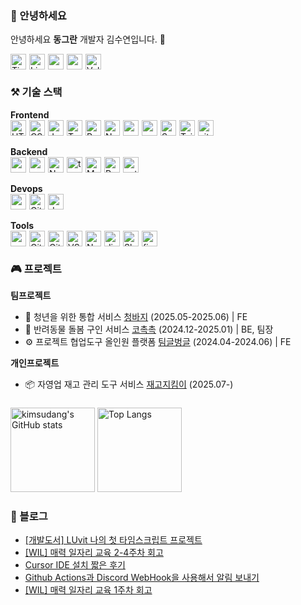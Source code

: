 ### 🦦 안녕하세요

안녕하세요 **동그란** 개발자 김수연입니다. 🍑 <br>

<div style="display: flex; gap: 5px; flex-wrap: wrap">
  <a href="https://let-d0-study.tistory.com">
    <img src="http://img.shields.io/badge/Tistory-%23FF5722?style=for-the-badge&logo=Tistory&logoColor=ffffff" alt="Tistory Badge" height="25px" />
  </a>
  <a href="https://www.linkedin.com/in/%EC%88%98%EC%97%B0-%EA%B9%80-12o21/">
    <img src="https://img.shields.io/badge/linkedin-%230A66C2.svg?&style=for-the-badge&logo=linkedin&logoColor=white" alt="LinkedIn Badge" height="25px" />
  </a>
  <a href="#">
    <img src="https://img.shields.io/badge/resume-%23d197e8?&style=for-the-badge" alt="resume Badge" height="25px" />
  </a>
  <a href="mailto:kbsksy1221@naver.com">
    <img src="https://img.shields.io/badge/email-%23f2b3e5?style=for-the-badge" alt="mail Badge" height="25px" />
  </a>
  <a href="https://velog.io/@ksy1221">
    <img src="https://img.shields.io/badge/Velog-%2320C997?style=for-the-badge&logo=Velog&logoColor=ffffff" alt="Velog Badge" height="25px" />
  </a>
</div>

### ⚒️ 기술 스택

<div>
  <div><b>Frontend</b></div>
  <div style="display: flex; gap: 5px; flex-wrap: wrap">
    <img src="https://img.shields.io/badge/html5-%23E34F26.svg?&style=for-the-badge&logo=html5&logoColor=white" alt="HTML Badge" height="25px" />
    <img src="https://img.shields.io/badge/css-%23663399.svg?&style=for-the-badge&logo=css&logoColor=white" alt="CSS Badge" height="25px" />
    <img src="https://img.shields.io/badge/javascript-%23F7DF1E.svg?&style=for-the-badge&logo=javascript&logoColor=black" alt="JavaScript Badge" height="25px" />
    <img src="https://img.shields.io/badge/typescript-%233178C6.svg?&style=for-the-badge&logo=typescript&logoColor=white" alt="TypeScript Badge" height="25px" />
    <img src="https://img.shields.io/badge/react-%2361DAFB.svg?&style=for-the-badge&logo=react&logoColor=black" alt="React Badge" height="25px" />
    <img src="https://img.shields.io/badge/next.js-%23000000.svg?&style=for-the-badge&logo=next.js&logoColor=white" alt="Next.js Badge" height="25px" />
    <img src="https://img.shields.io/badge/zustand-%23552277.svg?&style=for-the-badge&logo=zustand&logoColor=black" alt="zustand Badge" height="25px" />
    <img src="https://img.shields.io/badge/reactquery-%23FF4154.svg?&style=for-the-badge&logo=reactquery&logoColor=white" alt="reactquery Badge" height="25px" />
    <img src="https://img.shields.io/badge/sass-%23CC6699.svg?&style=for-the-badge&logo=sass&logoColor=white" alt="Sass Badge" height="25px" />
    <img src="https://img.shields.io/badge/tailwind-%2306B6D4.svg?&style=for-the-badge&logo=tailwindcss&logoColor=white" alt="TailwindCSS Badge" height="25px" />
    <img src="https://img.shields.io/badge/vite-%23646CFF.svg?&style=for-the-badge&logo=vite&logoColor=white" alt="vite Badge" height="25px" />
  </div>
</div>
<br>
<div>
  <div><b>Backend</b></div>
  <div style="display: flex; gap: 5px; flex-wrap: wrap">
    <img src="https://img.shields.io/badge/nodejs-%235FA04E.svg?&style=for-the-badge&logo=node.js&logoColor=white" alt="nodejs Badge" height="25px" />
    <img src="https://img.shields.io/badge/express-%23000000.svg?&style=for-the-badge&logo=express&logoColor=white" alt="express Badge" height="25px" />
    <img src="https://img.shields.io/badge/nestjs-%23E0234E.svg?&style=for-the-badge&logo=nestjs&logoColor=white" alt="NestJS Badge" height="25px" />
    <img src="https://img.shields.io/badge/typeorm-%23FE0803.svg?&style=for-the-badge&logo=typeorm&logoColor=white" alt="typeorm Badge" height="25px" />
    <img src="https://img.shields.io/badge/mysql-%234479A1.svg?&style=for-the-badge&logo=mysql&logoColor=white" alt="MySQL Badge" height="25px" />
    <img src="https://img.shields.io/badge/redis-%23DC382D.svg?&style=for-the-badge&logo=redis&logoColor=white" alt="Redis Badge" height="25px" />
    <img src="https://img.shields.io/badge/python-%233776AB.svg?&style=for-the-badge&logo=python&logoColor=white" alt="python Badge" height="25px" />
  </div>
</div>
<br>
<div>
  <div><b>Devops</b></div>
  <div style="display: flex; gap: 5px; flex-wrap: wrap">
    <img src="https://img.shields.io/badge/vercel-%23000000?style=for-the-badge&logo=vercel&logoColor=white" alt="vercel Badge" height="25px" />
    <img src="https://img.shields.io/badge/githubactions-%232088FF?style=for-the-badge&logo=githubactions&logoColor=white" alt="Github Actions Badge" height="25px" />
    <img src="https://img.shields.io/badge/docker-%232496ED?style=for-the-badge&logo=docker&logoColor=white" alt="docker Badge" height="25px" />
  </div>
</div>
<br>
<div>
  <div><b>Tools</b></div>
  <div style="display: flex; gap: 5px; flex-wrap: wrap">
    <img src="https://img.shields.io/badge/aws-%23002663.svg?&style=for-the-badge" alt="aws Badge" height="25px" />
    <img src="https://img.shields.io/badge/git-%23F05032.svg?&style=for-the-badge&logo=git&logoColor=white" alt="Git Badge" height="25px" />
    <img src="https://img.shields.io/badge/github-%23181717.svg?&style=for-the-badge&logo=github&logoColor=white" alt="GitHub Badge" height="25px" />
    <img src="https://img.shields.io/badge/VSCode-%23007ACC.svg?&style=for-the-badge" alt="VS Code Badge" height="25px" />
    <img src="https://img.shields.io/badge/notion-%23000000.svg?&style=for-the-badge&logo=notion&logoColor=white" alt="Notion Badge" height="25px" />
    <img src="https://img.shields.io/badge/discord-%235865F2.svg?&style=for-the-badge&logo=discord&logoColor=white" alt="discord Badge" height="25px" />
    <img src="https://img.shields.io/badge/slack-%234A154B.svg?&style=for-the-badge&logo=slack&logoColor=white" alt="Slack Badge" height="25px" />
    <img src="https://img.shields.io/badge/figma-%23F24E1E.svg?&style=for-the-badge&logo=figma&logoColor=white" alt="figma Badge" height="25px" />
  </div>
</div>

### 🎮 프로젝트
<strong>팀프로젝트</strong>
- 👖 청년을 위한 통합 서비스 [청바지](https://github.com/ezen-benttod) (2025.05-2025.06) | FE
- 🐶 반려동물 돌봄 구인 서비스 [코촉촉](https://github.com/kimsudang/ko-chock-chock-backend) (2024.12-2025.01) | BE, 팀장
- ⚙️ 프로젝트 협업도구 올인원 플랫폼 [팀글벙글](https://github.com/kimsudang/passion-mansour-teambeam-frontend) (2024.04-2024.06) | FE

<strong>개인프로젝트</strong>
- 📦 자영업 재고 관리 도구 서비스 [재고지킴이](https://github.com/kimsudang/jaego-keeper) (2025.07-)

### 

<div>
  <img 
    height="135em" 
    src="https://github-readme-stats.vercel.app/api?username=kimsudang&hide=stars,&show=discussions_answered,$show_icons=true&bg_color=00000000&theme=buefy" 
    alt="kimsudang's GitHub stats" 
  />
  <img 
    height="135em" 
    src="https://github-readme-stats.vercel.app/api/top-langs/?username=kimsudang&layout=compact&langs_count=6&theme=buefy" 
    alt="Top Langs" 
  />
</div>

### 📕 블로그

<ul><li><a href='https://let-d0-study.tistory.com/entry/%EA%B0%9C%EB%B0%9C%EB%8F%84%EC%84%9C-LUvit-%EB%82%98%EC%9D%98-%EC%B2%AB-%ED%83%80%EC%9E%84%EC%8A%A4%ED%81%AC%EB%A6%BD%ED%8A%B8-%ED%94%84%EB%A1%9C%EC%A0%9D%ED%8A%B8' target='_blank'>[개발도서] LUvit 나의 첫 타임스크립트 프로젝트</a></li><li><a href='https://let-d0-study.tistory.com/entry/WIL-%EB%A7%A4%EB%A0%A5-%EC%9D%BC%EC%9E%90%EB%A6%AC-%EA%B5%90%EC%9C%A1-2-4%EC%A3%BC%EC%B0%A8-%ED%9A%8C%EA%B3%A0' target='_blank'>[WIL] 매력 일자리 교육 2-4주차 회고</a></li><li><a href='https://let-d0-study.tistory.com/entry/Cursor-IDE-%EC%84%A4%EC%B9%98-%EC%A7%A7%EC%9D%80-%ED%9B%84%EA%B8%B0' target='_blank'>Cursor IDE 설치 짧은 후기</a></li><li><a href='https://let-d0-study.tistory.com/entry/Github-Actions-Discord-WebHook-%EC%82%AC%EC%9A%A9%ED%95%B4%EC%84%9C-%EC%95%8C%EB%A6%BC-%EB%B3%B4%EB%82%B4%EA%B8%B0' target='_blank'>Github Actions과 Discord WebHook을 사용해서 알림 보내기</a></li><li><a href='https://let-d0-study.tistory.com/entry/WIL-%EB%A7%A4%EB%A0%A5-%EC%9D%BC%EC%9E%90%EB%A6%AC-%EA%B5%90%EC%9C%A1-1%EC%A3%BC%EC%B0%A8-%ED%9A%8C%EA%B3%A0' target='_blank'>[WIL] 매력 일자리 교육 1주차 회고</a></li></ul>